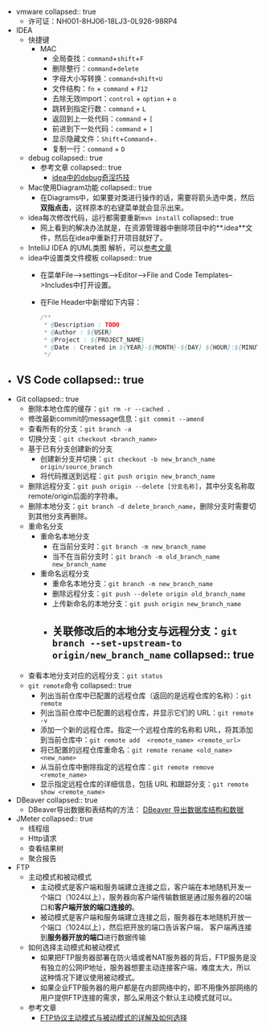 - vmware
  collapsed:: true
	- 许可证：NH001-8HJ06-18LJ3-0L926-98RP4
- IDEA
	- 快捷键
		- MAC
			- 全局查找：`command`+`shift`+`F`
			- 删除整行：`command`+`delete`
			- 字母大小写转换：`command+shift+U`
			- 文件结构：`fn` + `command` + `F12`
			- 去除无效import：`control` + `option` + `o`
			- 跳转到指定行数：`command` + `L`
			- 返回到上一处代码：`command` + `[`
			- 前进到下一处代码：`command` + `]`
			- 显示隐藏文件：`Shift`+`Command`+`.`
			- 复制一行：`command` + `D`
	- debug
	  collapsed:: true
		- 参考文章
		  collapsed:: true
			- [idea中的debug奇淫巧技](https://juejin.cn/post/6947670922585178125)
	- Mac使用Diagram功能
	  collapsed:: true
		- 在Diagrams中，如果要对类进行操作的话，需要将箭头选中类，然后**双指点击**，这样原本的右键菜单就会显示出来。
	- idea每次修改代码，运行都需要重新`mvn install`
	  collapsed:: true
		- 网上看到的解决办法就是，在资源管理器中删除项目中的**.idea**文件，然后在idea中重新打开项目就好了。
	- IntelliJ IDEA 的UML类图 解析，可以[参考文章](https://blog.csdn.net/weixin_39422586/article/details/120211288)
	- idea中设置类文件模板
	    collapsed:: true
		- 在菜单File–>settings–>Editor–>File and Code Templates–>Includes中打开设置。
		- 在File Header中新增如下内容：
		  
		    ```java
		    /**
		     * @Description : TODO
		     * @Author : ${USER}
		     * @Project : ${PROJECT_NAME}
		     * @Date : Created in ${YEAR}-${MONTH}-${DAY} ${HOUR}:${MINUTE}
		     */
		    ```
- VS Code
  collapsed:: true
	-
- Git
  collapsed:: true
	- 删除本地仓库的缓存：`git rm -r --cached .`
	- 修改最新commit的message信息：`git commit --amend`
	- 查看所有的分支：`git branch -a`
	- 切换分支：`git checkout <branch_name>`
	- 基于已有分支创建新的分支
		- 创建新分支并切换：`git checkout -b new_branch_name origin/source_branch`
		- 将代码推送到远程：`git push origin new_branch_name`
	- 删除远程分支：`git push origin --delete [分支名称]`，其中分支名称取remote/origin后面的字符串。
	- 删除本地分支：`git branch -d delete_branch_name`，删除分支时需要切到其他分支再删除。
	- 重命名分支
		- 重命名本地分支
			- 在当前分支时：`git branch -m new_branch_name`
			- 当不在当前分支时：`git branch -m old_branch_name new_branch_name`
		- 重命名远程分支
			- 重命名本地分支：`git branch -m new_branch_name`
			- 删除远程分支：`git push --delete origin old_branch_name`
			- 上传新命名的本地分支：`git push origin new_branch_name`
			- 关联修改后的本地分支与远程分支：`git branch --set-upstream-to origin/new_branch_name`
			  collapsed:: true
				-
	- 查看本地分支对应的远程分支：`git status`
	- `git remote`命令
	  collapsed:: true
		- 列出当前仓库中已配置的远程仓库（返回的是远程仓库的名称）：`git remote`
		- 列出当前仓库中已配置的远程仓库，并显示它们的 URL：`git remote -v`
		- 添加一个新的远程仓库。指定一个远程仓库的名称和 URL，将其添加到当前仓库中：`git remote add  <remote_name> <remote_url> `
		- 将已配置的远程仓库重命名：`git remote rename <old_name> <new_name>`
		- 从当前仓库中删除指定的远程仓库：`git remote remove <remote_name>`
		- 显示指定远程仓库的详细信息，包括 URL 和跟踪分支：`git remote show <remote_name>`
- DBeaver
  collapsed:: true
	- DBeaver导出数据和表结构的方法： [DBeaver 导出数据库结构和数据](https://blog.csdn.net/WTUDAN/article/details/120767542)
- JMeter
  collapsed:: true
	- 线程组
	- Http请求
	- 查看结果树
	- 聚合报告
- FTP
	- 主动模式和被动模式
		- 主动模式是客户端和服务端建立连接之后，客户端在本地随机开发一个端口（1024以上），服务器向客户端传输数据是通过服务器的20端口和**客户端开放的端口连接的**。
		- 被动模式是客户端和服务端建立连接之后，服务器在本地随机开放一个端口（1024以上），然后把开放的端口告诉客户端， 客户端再连接到**服务器开放的端口**进行数据传输
	- 如何选择主动模式和被动模式
		- 如果把FTP服务器部署在防火墙或者NAT服务器的背后，FTP服务是没有独立的公网IP地址，服务器想要主动连接客户端，难度太大，所以这种情况下建议使用被动模式。
		- 如果企业FTP服务器的用户都是在内部网络中的，即不用像外部网络的用户提供FTP连接的需求，那么采用这个默认主动模式就可以。
	- 参考文章
		- [FTP协议主动模式与被动模式的详解及如何选择](https://zhuanlan.zhihu.com/p/463505118)